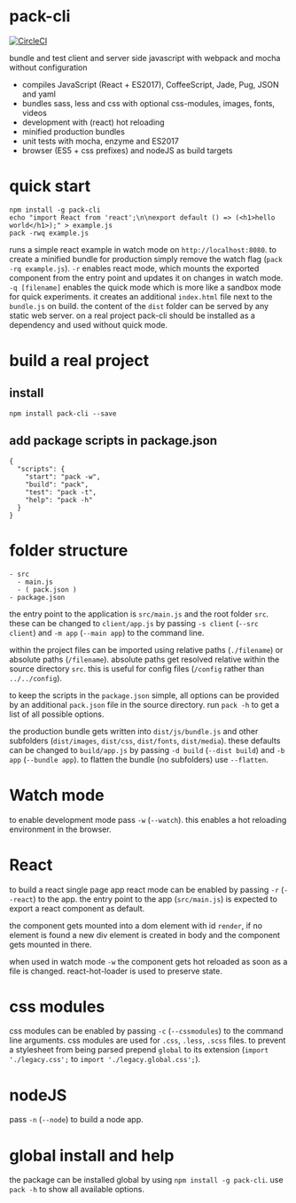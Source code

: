 # pack-cli
[![CircleCI](https://circleci.com/gh/fruuf/pack.svg?style=svg)](https://circleci.com/gh/fruuf/pack)

bundle and test client and server side javascript with webpack and mocha without configuration
- compiles JavaScript (React + ES2017), CoffeeScript, Jade, Pug, JSON and yaml
- bundles sass, less and css with optional css-modules, images, fonts, videos
- development with (react) hot reloading
- minified production bundles
- unit tests with mocha, enzyme and ES2017
- browser (ES5 + css prefixes) and nodeJS as build targets

# quick start
    npm install -g pack-cli
    echo "import React from 'react';\n\nexport default () => (<h1>hello world</h1>);" > example.js
    pack -rwq example.js

runs a simple react example in watch mode on `http://localhost:8080`.
to create a minified bundle for production simply remove the watch flag (`pack -rq example.js`).
`-r` enables react mode, which mounts the exported component from the entry point and updates it on changes in watch mode.
`-q [filename]` enables the quick mode which is more like a sandbox mode for quick experiments.
it creates an additional `index.html` file next to the `bundle.js` on build.
the content of the `dist` folder can be served by any static web server.
on a real project pack-cli should be installed as a dependency and used without quick mode.

# build a real project
## install
    npm install pack-cli --save

## add package scripts in package.json

    {
      "scripts": {
        "start": "pack -w",
        "build": "pack",
        "test": "pack -t",
        "help": "pack -h"
      }
    }

# folder structure
    - src
      - main.js
      - ( pack.json )
    - package.json

the entry point to the application is `src/main.js` and the root folder `src`.
these can be changed to `client/app.js` by passing `-s client` (`--src client`) and `-m app` (`--main app`) to the command line.

within the project files can be imported using relative paths (`./filename`) or absolute paths (`/filename`). absolute paths get resolved relative within the source directory `src`. this is useful for config files (`/config` rather than `../../config`).

to keep the scripts in the `package.json` simple, all options can be provided by an additional `pack.json` file in the source directory.
run `pack -h` to get a list of all possible options.

the production bundle gets written into `dist/js/bundle.js` and other subfolders (`dist/images`, `dist/css`, `dist/fonts`, `dist/media`).
these defaults can be changed to `build/app.js` by passing `-d build` (`--dist build`) and `-b app` (`--bundle app`).
to flatten the bundle (no subfolders) use `--flatten`.

# Watch mode
to enable development mode pass `-w` (`--watch`). this enables a hot reloading environment in the browser.

# React
to build a react single page app react mode can be enabled by passing `-r` (`--react`) to the app.
the entry point to the app (`src/main.js`) is expected to export a react component as default.

the component gets mounted into a dom element with id `render`, if no element is found a new div element is created in body and the component gets mounted in there.

when used in watch mode `-w` the component gets hot reloaded as soon as a file is changed.
react-hot-loader is used to preserve state.

# css modules
css modules can be enabled by passing `-c` (`--cssmodules`) to the command line arguments.
css modules are used for `.css`, `.less`, `.scss` files.
to prevent a stylesheet from being parsed prepend `global` to its extension (`import './legacy.css';` to `import './legacy.global.css';`).

# nodeJS
pass `-n` (`--node`) to build a node app.

# global install and help
the package can be installed global by using `npm install -g pack-cli`.
use `pack -h` to show all available options.
